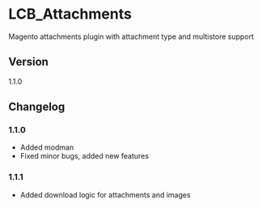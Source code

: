 # LCB_Attachments
Magento attachments plugin with attachment type and multistore support
 
## Version
1.1.0

## Changelog

### 1.1.0

* Added modman
* Fixed minor bugs, added new features

### 1.1.1

* Added download logic for attachments and images

